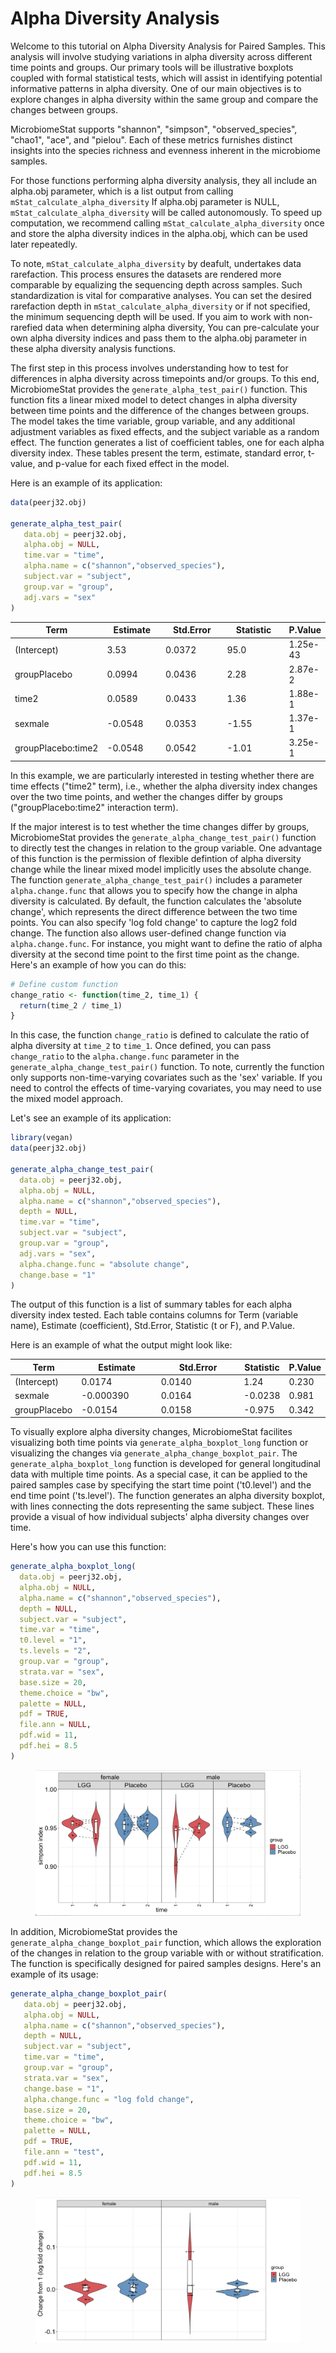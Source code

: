 # Alpha Diversity Analysis

Welcome to this tutorial on Alpha Diversity Analysis for Paired Samples. This analysis will involve studying variations in alpha diversity across different time points and groups. Our primary tools will be illustrative boxplots coupled with formal statistical tests, which will assist in identifying potential informative patterns in alpha diversity. One of our main objectives is to explore changes in alpha diversity within the same group and compare the changes between groups.

MicrobiomeStat supports "shannon", "simpson", "observed\_species", "chao1", "ace", and "pielou". Each of these metrics furnishes distinct insights into the species richness and evenness inherent in the microbiome samples.

For those functions performing alpha diversity analysis, they all include an alpha.obj parameter, which is a list output from calling `mStat_calculate_alpha_diversity` If alpha.obj parameter is NULL, `mStat_calculate_alpha_diversity` will be called autonomously. To speed up computation, we recommend calling `mStat_calculate_alpha_diversity` once and store the alpha diversity indices in the alpha.obj, which can be used later repeatedly.

To note, `mStat_calculate_alpha_diversity` by deafult, undertakes data rarefaction. This process ensures the datasets are rendered more comparable by equalizing the sequencing depth across samples. Such standardization is vital for comparative analyses. You can set the desired rarefaction depth in `mStat_calculate_alpha_diversity` or if not specified, the minimum sequencing depth will be used. If you aim to work with non-rarefied data when determining alpha diversity, You can pre-calculate your own alpha diversity indices and pass them to the alpha.obj parameter in these alpha diversity analysis functions.

The first step in this process involves understanding how to test for differences in alpha diversity across timepoints and/or groups. To this end, MicrobiomeStat provides the `generate_alpha_test_pair()` function. This function fits a linear mixed model to detect changes in alpha diversity between time points and the difference of the changes between groups. The model takes the time variable, group variable, and any additional adjustment variables as fixed effects, and the subject variable as a random effect. The function generates a list of coefficient tables, one for each alpha diversity index. These tables present the term, estimate, standard error, t-value, and p-value for each fixed effect in the model.

Here is an example of its application:

```r
data(peerj32.obj)

generate_alpha_test_pair(
   data.obj = peerj32.obj,
   alpha.obj = NULL,
   time.var = "time",
   alpha.name = c("shannon","observed_species"),
   subject.var = "subject",
   group.var = "group",
   adj.vars = "sex"
)
```

<table><thead><tr><th>Term</th><th width="121">Estimate</th><th width="133">Std.Error</th><th width="144">Statistic</th><th>P.Value</th></tr></thead><tbody><tr><td>(Intercept)</td><td>3.53</td><td>0.0372</td><td>95.0</td><td>1.25e-43</td></tr><tr><td>groupPlacebo</td><td>0.0994</td><td>0.0436</td><td>2.28</td><td>2.87e-2</td></tr><tr><td>time2</td><td>0.0589</td><td>0.0433</td><td>1.36</td><td>1.88e-1</td></tr><tr><td>sexmale</td><td>-0.0548</td><td>0.0353</td><td>-1.55</td><td>1.37e-1</td></tr><tr><td>groupPlacebo:time2</td><td>-0.0548</td><td>0.0542</td><td>-1.01</td><td>3.25e-1</td></tr></tbody></table>

In this example, we are particularly interested in testing whether there are time effects ("time2" term), i.e., whether the alpha diversity index changes over the two time points,  and wether the changes differ by groups ("groupPlacebo:time2" interaction term). 

If the major interest is to test whether the time changes differ by groups,  MicrobiomeStat provides the `generate_alpha_change_test_pair()` function to directly test the changes in relation to the group variable. One advantage of this function is the permission of flexible defintion of alpha diversity change while the linear mixed model implicitly uses the absolute change. The function `generate_alpha_change_test_pair()` includes a parameter  `alpha.change.func` that allows you to specify how the change in alpha diversity is calculated. By default, the function calculates the 'absolute change', which represents the direct difference between the two time points. You can also specify 'log fold change' to capture the log2 fold change. The function also allows user-defined change function via  `alpha.change.func`. For instance, you might want to define the ratio of alpha diversity at the second time point to the first time point as the change. Here's an example of how you can do this:

```r
# Define custom function
change_ratio <- function(time_2, time_1) {
  return(time_2 / time_1)
}
```

In this case, the function `change_ratio` is defined to calculate the ratio of alpha diversity at `time_2` to `time_1`. Once defined, you can pass `change_ratio` to the `alpha.change.func` parameter in the `generate_alpha_change_test_pair()` function. To note, currently the function only supports non-time-varying covariates such as the 'sex' variable.  If you need to control the effects of time-varying covariates, you may need to use the mixed model approach.

Let's see an example of its application:

```r
library(vegan)
data(peerj32.obj)

generate_alpha_change_test_pair(
  data.obj = peerj32.obj,
  alpha.obj = NULL,
  alpha.name = c("shannon","observed_species"), 
  depth = NULL,
  time.var = "time",
  subject.var = "subject",
  group.var = "group",
  adj.vars = "sex",
  alpha.change.func = "absolute change",
  change.base = "1"  
)
```

The output of this function is a list of summary tables for each alpha diversity index tested. Each table contains columns for Term (variable name), Estimate (coefficient), Std.Error, Statistic (t or F), and P.Value.

Here is an example of what the output might look like:

<table><thead><tr><th>Term</th><th width="128">Estimate</th><th width="141">Std.Error</th><th>Statistic</th><th>P.Value</th></tr></thead><tbody><tr><td>(Intercept)</td><td>0.0174</td><td>0.0140</td><td>1.24</td><td>0.230</td></tr><tr><td>sexmale</td><td>-0.000390</td><td>0.0164</td><td>-0.0238</td><td>0.981</td></tr><tr><td>groupPlacebo</td><td>-0.0154</td><td>0.0158</td><td>-0.975</td><td>0.342</td></tr></tbody></table>

To visually explore alpha diversity changes, MicrobiomeStat facilites visualizing both time points via  `generate_alpha_boxplot_long` function or visualizing the changes via  `generate_alpha_change_boxplot_pair`. The `generate_alpha_boxplot_long` function is developed for general longitudinal data with multiple time points. As a special case, it can be applied to the paired samples case by specifying the start time point ('t0.level') and the end time point ('ts.level'). The function generates an  alpha diversity boxplot, with lines connecting the dots representing the same subject. These lines provide a visual of how individual subjects' alpha diversity changes over time.

Here's how you can use this function:

```r
generate_alpha_boxplot_long(
  data.obj = peerj32.obj,
  alpha.obj = NULL,
  alpha.name = c("shannon","observed_species"),
  depth = NULL,
  subject.var = "subject",
  time.var = "time",
  t0.level = "1",
  ts.levels = "2",
  group.var = "group",
  strata.var = "sex",
  base.size = 20,
  theme.choice = "bw",
  palette = NULL,
  pdf = TRUE,
  file.ann = NULL,
  pdf.wid = 11,
  pdf.hei = 8.5
)
```

<figure><img src="../.gitbook/assets/Screenshot 2023-10-11 at 14.37.51.png" alt=""><figcaption></figcaption></figure>

In addition, MicrobiomeStat provides the `generate_alpha_change_boxplot_pair` function, which allows the exploration of the changes in relation to the group variable with or without stratification. The function is specifically designed for paired samples designs. 
Here's an example of its usage:

```r
generate_alpha_change_boxplot_pair(
   data.obj = peerj32.obj,
   alpha.obj = NULL,
   alpha.name = c("shannon","observed_species"),
   depth = NULL,
   subject.var = "subject",
   time.var = "time",
   group.var = "group",
   strata.var = "sex",
   change.base = "1",
   alpha.change.func = "log fold change",
   base.size = 20,
   theme.choice = "bw",
   palette = NULL,
   pdf = TRUE,
   file.ann = "test",
   pdf.wid = 11,
   pdf.hei = 8.5
)
```

<figure><img src="../.gitbook/assets/Screenshot 2023-10-11 at 14.39.14.png" alt=""><figcaption></figcaption></figure>
